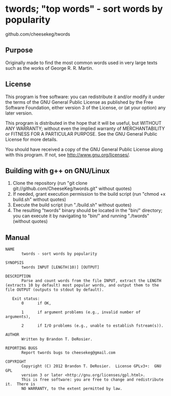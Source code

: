 twords; "top words" - sort words by popularity
===================================
github.com/cheesekeg/twords

Purpose
-----------------------------------
Originally made to find the most common words used in very large texts such as the works of George R. R. Martin.

License
-----------------------------------
This program is free software: you can redistribute it and/or modify
it under the terms of the GNU General Public License as published by
the Free Software Foundation, either version 3 of the License, or
(at your option) any later version.

This program is distributed in the hope that it will be useful,
but WITHOUT ANY WARRANTY; without even the implied warranty of
MERCHANTABILITY or FITNESS FOR A PARTICULAR PURPOSE.  See the
GNU General Public License for more details.

You should have received a copy of the GNU General Public License
along with this program.  If not, see <http://www.gnu.org/licenses/>.

Building with g++ on GNU/Linux
-----------------------------------
1. Clone the repository (run "git clone git://github.com/CheeseKeg/twords.git" without quotes)
2. If needed, grant execution permission to the build script (run "chmod +x build.sh" without quotes)
3. Execute the build script (run "./build.sh" without quotes)
4. The resulting "twords" binary should be located in the "bin/" directory; you can execute it by navigating to "bin/" and running "./twords" (without quotes)

Manual
-----------------------------------
```
NAME
       twords - sort words by popularity

SYNOPSIS
       twords INPUT [LENGTH(10)] [OUTPUT]

DESCRIPTION
       Parse and count words from the file INPUT, extract the LENGTH (extracts 10 by default) most popular words, and output them to the file OUTPUT (outputs to stdout by default).

   Exit status:
       0      if OK,

       1      if argument problems (e.g., invalid number of arguments),

       2      if I/O problems (e.g., unable to establish fstream(s)).

AUTHOR
       Written by Brandon T. DeRosier.

REPORTING BUGS
       Report twords bugs to cheesekeg@gmail.com

COPYRIGHT
       Copyright (C) 2012 Brandon T. DeRosier.  License GPLv3+:  GNU  GPL
       version 3 or later <http://gnu.org/licenses/gpl.html>.
       This is free software: you are free to change and redistribute it.  There is
       NO WARRANTY, to the extent permitted by law.
```
